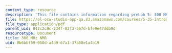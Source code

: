 ```yaml
---
content_type: resource
description: 'This file contains information regarding preLab 5: 300 MHz NMR .'
file: https://ol-ocw-studio-app-qa.s3.amazonaws.com/courses/5-35-introduction-to-experimental-chemistry-fall-2012/0b6bbf59050da4d967a137a58e1a4b19_MIT5_35F12_300MHzNMRPreLa5.pdf
file_type: application/pdf
parent_uid: 842c2c9c-234f-82f3-567d-bfe9e47ddb9d
resourcetype: Document
title: 300 MHz NMR
uid: 0b6bbf59-050d-a4d9-67a1-37a58e1a4b19
---
```


